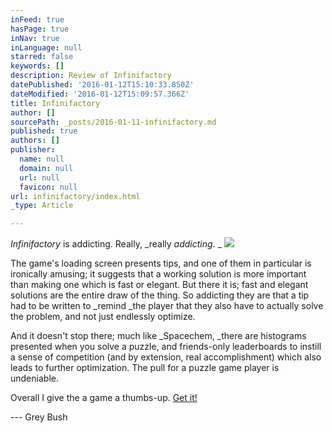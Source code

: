 ```yaml
---
inFeed: true
hasPage: true
inNav: true
inLanguage: null
starred: false
keywords: []
description: Review of Infinifactory
datePublished: '2016-01-12T15:10:33.850Z'
dateModified: '2016-01-12T15:09:57.366Z'
title: Infinifactory
author: []
sourcePath: _posts/2016-01-11-infinifactory.md
published: true
authors: []
publisher:
  name: null
  domain: null
  url: null
  favicon: null
url: infinifactory/index.html
_type: Article

---
```

_Infinifactory_ is addicting. Really, _really _addicting_. _
![](https://the-grid-user-content.s3-us-west-2.amazonaws.com/8a70cc8a-f8a5-45ef-9b89-3553cfc26cfc.jpg)

The game's loading screen presents tips, and one of them in particular is ironically amusing; it suggests that a working solution is more important than making one which is fast or elegant. But there it is; fast and elegant solutions are the entire draw of the thing. So addicting they are that a tip had to be written to _remind _the player that they also have to actually solve the problem, and not just endlessly optimize.

And it doesn't stop there; much like _Spacechem, _there are histograms presented when you solve a puzzle, and friends-only leaderboards to instill a sense of competition (and by extension, real accomplishment) which also leads to further optimization. The pull for a puzzle game player is undeniable.

Overall I give the a game a thumbs-up. [Get it!][0]

--- Grey Bush

[0]: http://www.zachtronics.com/infinifactory/